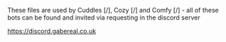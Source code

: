 These files are used by Cuddles [/], Cozy [/] and Comfy [/] - all of these bots can be found and invited via requesting in the discord server

https://discord.gabereal.co.uk



